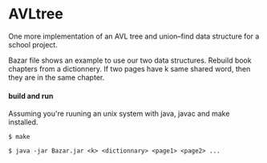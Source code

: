 AVLtree
=======

One more implementation of an AVL tree and union–find data structure for a school project.

Bazar file shows an example to use our two data structures.
Rebuild book chapters from a dictionnery.
If two pages have k same shared word, then they are in the same chapter.

#### build and run

Assuming you're ruuning an unix system with java, javac and make installed.

    $ make
    
    $ java -jar Bazar.jar <k> <dictionnary> <page1> <page2> ...

